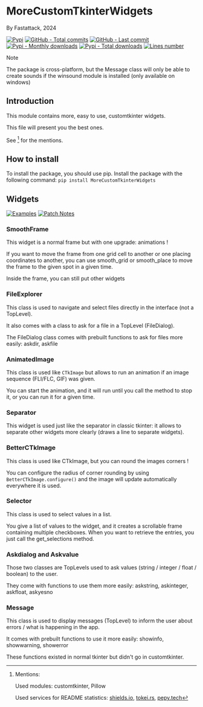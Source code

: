 # MoreCustomTkinterWidgets
By Fastattack, 2024

[![Pypi](https://img.shields.io/pypi/v/MoreCustomTkinterWidgets?label=Pypi)](https://pypi.org/project/MoreCustomTkinterWidgets)
[![GitHub - Total commits](https://img.shields.io/github/commit-activity/t/fastattackv/MoreCustomTkinterWidgets?label=Total%20GitHub%20commits&color=darkblue)](https://github.com/fastattackv/MoreCustomTkinterWidgets)
[![GitHub - Last commit](https://img.shields.io/github/last-commit/fastattackv/MoreCustomTkinterWidgets?label=Last%20GitHub%20commit&color=darkblue)](https://github.com/fastattackv/MoreCustomTkinterWidgets)
[![Pypi - Monthly downloads](https://img.shields.io/pypi/dm/MoreCustomTkinterWidgets)](https://pypi.org/project/MoreCustomTkinterWidgets)
[![Pypi - Total downloads](https://static.pepy.tech/personalized-badge/MoreCustomTkinterWidgets?period=total&units=international_system&left_color=grey&right_color=green&left_text=Total%20Downloads)](https://pypi.org/project/MoreCustomTkinterWidgets)
[![Lines number](https://tokei.rs/b1/github/fastattackv/MoreCustomTkinterWidgets?category=lines)](https://github.com/fastattackv/MoreCustomTkinterWidgets/tree/main/Source%20Code)

> [!NOTE]
> The package is cross-platform, but the Message class will only be able to create sounds if the winsound module is installed (only available on windows)

## Introduction
This module contains more, easy to use, customtkinter widgets.

This file will present you the best ones.

See [^1] for the mentions.

## How to install
To install the package, you should use pip. Install the package with the following command: `pip install MoreCustomTkinterWidgets`

## Widgets

[![Examples](https://img.shields.io/badge/Examples_for_all_widgets-red)](Examples.md)
[![Patch Notes](https://img.shields.io/badge/Patch_Notes-yellow)](Patch%20notes.md)

### SmoothFrame
This widget is a normal frame but with one upgrade: animations !

If you want to move the frame from one grid cell to another or one placing coordinates to another, you can use smooth_grid or smooth_place to move the frame to the given spot in a given time.

Inside the frame, you can still put other widgets

### FileExplorer
This class is used to navigate and select files directly in the interface (not a TopLevel).

It also comes with a class to ask for a file in a TopLevel (FileDialog).

The FileDialog class comes with prebuilt functions to ask for files more easily: askdir, askfile

### AnimatedImage
This class is used like `CTkImage` but allows to run an animation if an image sequence (FLI/FLC, GIF) was given.

You can start the animation, and it will run until you call the method to stop it, or you can run it for a given time.

### Separator
This widget is used just like the separator in classic tkinter: it allows to separate other widgets more clearly (draws a line to separate widgets).

### BetterCTkImage
This class is used like CTkImage, but you can round the images corners !

You can configure the radius of corner rounding by using `BetterCTkImage.configure()` and the image will update automatically everywhere it is used.

### Selector
This class is used to select values in a list.

You give a list of values to the widget, and it creates a scrollable frame containing multiple checkboxes. When you want to retrieve the entries, you just call the get_selections method.

### Askdialog and Askvalue
Those two classes are TopLevels used to ask values (string / integer / float / boolean) to the user.

They come with functions to use them more easily: askstring, askinteger, askfloat, askyesno

### Message
This class is used to display messages (TopLevel) to inform the user about errors / what is happening in the app.

It comes with prebuilt functions to use it more easily: showinfo, showwarning, showerror

These functions existed in normal tkinter but didn't go in customtkinter.


[^1]: Mentions:

    Used modules: customtkinter, Pillow
    
    Used services for README statistics: [shields.io](https://img.shields.io), [tokei.rs](https://github.com/XAMPPRocky/tokei), [pepy.tech](https://github.com/psincraian/pepy)
